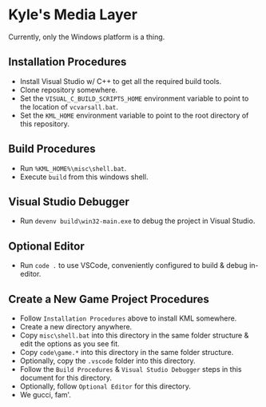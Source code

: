 # Kyle's Media Layer
Currently, only the Windows platform is a thing.

## Installation Procedures
- Install Visual Studio w/ C++ to get all the required build tools.
- Clone repository somewhere.
- Set the `VISUAL_C_BUILD_SCRIPTS_HOME` environment variable to point to the
	location of `vcvarsall.bat`.
- Set the `KML_HOME` environment variable to point to the root directory of this
	repository.

## Build Procedures
- Run `%KML_HOME%\misc\shell.bat`.
- Execute `build` from this windows shell.

## Visual Studio Debugger
- Run `devenv build\win32-main.exe` to debug the project in Visual Studio.

## Optional Editor
- Run `code .` to use VSCode, conveniently configured to build & debug 
	in-editor.

## Create a New Game Project Procedures
- Follow `Installation Procedures` above to install KML somewhere.
- Create a new directory anywhere.
- Copy `misc\shell.bat` into this directory in the same folder structure & edit 
	the options as you see fit.
- Copy `code\game.*` into this directory in the same folder structure.
- Optionally, copy the `.vscode` folder into this directory.
- Follow the `Build Procedures` & `Visual Studio Debugger` steps in this 
	document for this directory.
- Optionally, follow `Optional Editor` for this directory.
- We gucci, fam'.